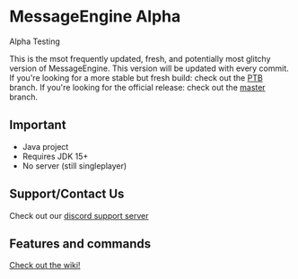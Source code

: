 # MessageEngine Alpha

Alpha Testing

This is the msot frequently updated, fresh, and potentially most glitchy version of MessageEngine.
This version will be updated with every commit.
If you're looking for a more stable but fresh build: check out the [PTB](https://github.com/afkvido/MessageEngine/tree/PTB) branch.
If you're looking for the official release: check out the [master](https://github.com/afkvido/MessageEngine/tree/master) branch.


## Important
- Java project
- Requires JDK 15+
- No server (still singleplayer)

## Support/Contact Us
Check out our [discord support server](https://disboard.org/server/893975758677086238)

## Features and commands
[Check out the wiki!](https://github.com/afkvido/MessageEngine/wiki/Commands#commands-list)
